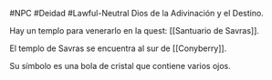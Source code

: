 #NPC #Deidad #Lawful-Neutral
Dios de la Adivinación y el Destino.

Hay un templo para venerarlo en la quest: [[Santuario de Savras]].

El templo de Savras se encuentra al sur de [[Conyberry]].

Su símbolo es una bola de cristal que contiene varios ojos.